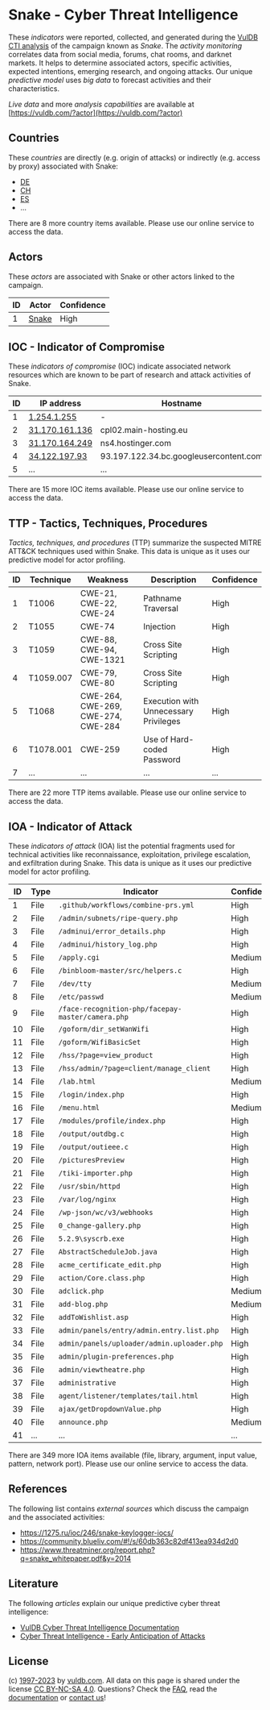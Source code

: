 # Snake - Cyber Threat Intelligence

These _indicators_ were reported, collected, and generated during the [VulDB CTI analysis](https://vuldb.com/?kb.cti) of the campaign known as _Snake_. The _activity monitoring_ correlates data from social media, forums, chat rooms, and darknet markets. It helps to determine associated actors, specific activities, expected intentions, emerging research, and ongoing attacks. Our unique _predictive model_ uses _big data_ to forecast activities and their characteristics.

_Live data_ and more _analysis capabilities_ are available at [https://vuldb.com/?actor](https://vuldb.com/?actor)

## Countries

These _countries_ are directly (e.g. origin of attacks) or indirectly (e.g. access by proxy) associated with Snake:

* [DE](https://vuldb.com/?country.de)
* [CH](https://vuldb.com/?country.ch)
* [ES](https://vuldb.com/?country.es)
* ...

There are 8 more country items available. Please use our online service to access the data.

## Actors

These _actors_ are associated with Snake or other actors linked to the campaign.

ID | Actor | Confidence
-- | ----- | ----------
1 | [Snake](https://vuldb.com/?actor.snake) | High

## IOC - Indicator of Compromise

These _indicators of compromise_ (IOC) indicate associated network resources which are known to be part of research and attack activities of Snake.

ID | IP address | Hostname | Actor | Confidence
-- | ---------- | -------- | ----- | ----------
1 | [1.254.1.255](https://vuldb.com/?ip.1.254.1.255) | - | [Snake](https://vuldb.com/?actor.snake) | High
2 | [31.170.161.136](https://vuldb.com/?ip.31.170.161.136) | cpl02.main-hosting.eu | [Snake](https://vuldb.com/?actor.snake) | High
3 | [31.170.164.249](https://vuldb.com/?ip.31.170.164.249) | ns4.hostinger.com | [Snake](https://vuldb.com/?actor.snake) | High
4 | [34.122.197.93](https://vuldb.com/?ip.34.122.197.93) | 93.197.122.34.bc.googleusercontent.com | [Snake](https://vuldb.com/?actor.snake) | Medium
5 | ... | ... | ... | ...

There are 15 more IOC items available. Please use our online service to access the data.

## TTP - Tactics, Techniques, Procedures

_Tactics, techniques, and procedures_ (TTP) summarize the suspected MITRE ATT&CK techniques used within Snake. This data is unique as it uses our predictive model for actor profiling.

ID | Technique | Weakness | Description | Confidence
-- | --------- | -------- | ----------- | ----------
1 | T1006 | CWE-21, CWE-22, CWE-24 | Pathname Traversal | High
2 | T1055 | CWE-74 | Injection | High
3 | T1059 | CWE-88, CWE-94, CWE-1321 | Cross Site Scripting | High
4 | T1059.007 | CWE-79, CWE-80 | Cross Site Scripting | High
5 | T1068 | CWE-264, CWE-269, CWE-274, CWE-284 | Execution with Unnecessary Privileges | High
6 | T1078.001 | CWE-259 | Use of Hard-coded Password | High
7 | ... | ... | ... | ...

There are 22 more TTP items available. Please use our online service to access the data.

## IOA - Indicator of Attack

These _indicators of attack_ (IOA) list the potential fragments used for technical activities like reconnaissance, exploitation, privilege escalation, and exfiltration during Snake. This data is unique as it uses our predictive model for actor profiling.

ID | Type | Indicator | Confidence
-- | ---- | --------- | ----------
1 | File | `.github/workflows/combine-prs.yml` | High
2 | File | `/admin/subnets/ripe-query.php` | High
3 | File | `/adminui/error_details.php` | High
4 | File | `/adminui/history_log.php` | High
5 | File | `/apply.cgi` | Medium
6 | File | `/binbloom-master/src/helpers.c` | High
7 | File | `/dev/tty` | Medium
8 | File | `/etc/passwd` | Medium
9 | File | `/face-recognition-php/facepay-master/camera.php` | High
10 | File | `/goform/dir_setWanWifi` | High
11 | File | `/goform/WifiBasicSet` | High
12 | File | `/hss/?page=view_product` | High
13 | File | `/hss/admin/?page=client/manage_client` | High
14 | File | `/lab.html` | Medium
15 | File | `/login/index.php` | High
16 | File | `/menu.html` | Medium
17 | File | `/modules/profile/index.php` | High
18 | File | `/output/outdbg.c` | High
19 | File | `/output/outieee.c` | High
20 | File | `/picturesPreview` | High
21 | File | `/tiki-importer.php` | High
22 | File | `/usr/sbin/httpd` | High
23 | File | `/var/log/nginx` | High
24 | File | `/wp-json/wc/v3/webhooks` | High
25 | File | `0_change-gallery.php` | High
26 | File | `5.2.9\syscrb.exe` | High
27 | File | `AbstractScheduleJob.java` | High
28 | File | `acme_certificate_edit.php` | High
29 | File | `action/Core.class.php` | High
30 | File | `adclick.php` | Medium
31 | File | `add-blog.php` | Medium
32 | File | `addToWishlist.asp` | High
33 | File | `admin/panels/entry/admin.entry.list.php` | High
34 | File | `admin/panels/uploader/admin.uploader.php` | High
35 | File | `admin/plugin-preferences.php` | High
36 | File | `admin/viewtheatre.php` | High
37 | File | `administrative` | High
38 | File | `agent/listener/templates/tail.html` | High
39 | File | `ajax/getDropdownValue.php` | High
40 | File | `announce.php` | Medium
41 | ... | ... | ...

There are 349 more IOA items available (file, library, argument, input value, pattern, network port). Please use our online service to access the data.

## References

The following list contains _external sources_ which discuss the campaign and the associated activities:

* https://1275.ru/ioc/246/snake-keylogger-iocs/
* https://community.blueliv.com/#!/s/60db363c82df413ea934d2d0
* https://www.threatminer.org/report.php?q=snake_whitepaper.pdf&y=2014

## Literature

The following _articles_ explain our unique predictive cyber threat intelligence:

* [VulDB Cyber Threat Intelligence Documentation](https://vuldb.com/?kb.cti)
* [Cyber Threat Intelligence - Early Anticipation of Attacks](https://www.scip.ch/en/?labs.20201022)

## License

(c) [1997-2023](https://vuldb.com/?kb.changelog) by [vuldb.com](https://vuldb.com/?kb.about). All data on this page is shared under the license [CC BY-NC-SA 4.0](https://creativecommons.org/licenses/by-nc-sa/4.0/). Questions? Check the [FAQ](https://vuldb.com/?kb.faq), read the [documentation](https://vuldb.com/?kb) or [contact us](https://vuldb.com/?contact)!
